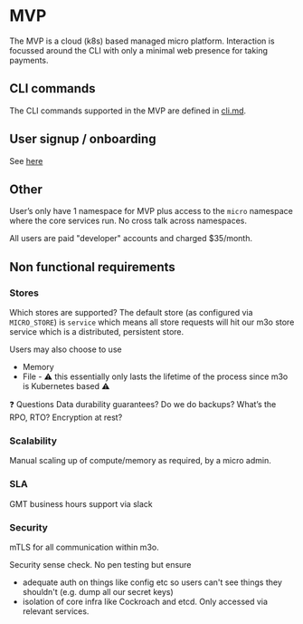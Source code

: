 # MVP 

The MVP is a cloud (k8s) based managed micro platform. Interaction is focussed around the CLI with only a minimal web presence for taking payments.

## CLI commands
The CLI commands supported in the MVP are defined in [cli.md](cli.md).

## User signup / onboarding
See [here](mvp-steps.md)

## Other
User’s only have 1 namespace for MVP plus access to the `micro` namespace where the core services run. No cross talk across namespaces. 

All users are paid "developer" accounts and charged $35/month.

## Non functional requirements
### Stores
Which stores are supported?
The default store (as configured via `MICRO_STORE`) is `service` which means all store requests will hit our m3o store service which is a distributed, persistent store. 

Users may also choose to use 
- Memory
- File - :warning: this essentially only lasts the lifetime of the process since m3o is Kubernetes based :warning:

:question: Questions
Data durability guarantees? Do we do backups? 
What’s the RPO, RTO?
Encryption at rest?

### Scalability
Manual scaling up of compute/memory as required, by a micro admin.

### SLA 
GMT business hours support via slack

### Security
mTLS for all communication within m3o.

Security sense check. No pen testing but ensure
- adequate auth on things like config etc so users can't see things they shouldn't (e.g. dump all our secret keys)
- isolation of core infra like Cockroach and etcd. Only accessed via relevant services.

